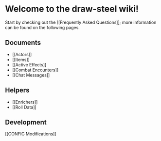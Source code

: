# Welcome to the draw-steel wiki!

Start by checking out the [[Frequently Asked Questions]]; more information can be found on the following pages.

## Documents
* [[Actors]]
* [[Items]]
* [[Active Effects]]
* [[Combat Encounters]]
* [[Chat Messages]]

## Helpers
* [[Enrichers]]
* [[Roll Data]]

## Development
[[CONFIG Modifications]]
